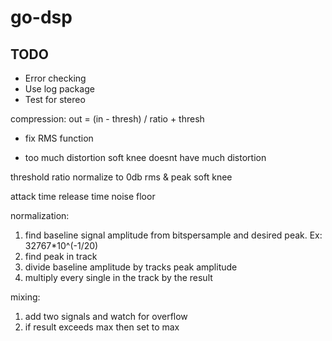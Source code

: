 # go-dsp

## TODO
- Error checking
- Use log package
- Test for stereo


compression:
out = (in - thresh) / ratio + thresh

* fix RMS function

- too much distortion
soft knee doesnt have much distortion

threshold
ratio
normalize to 0db
rms & peak
soft knee

attack time
release time
noise floor



normalization:
1. find baseline signal amplitude from bitspersample and desired peak. Ex: 32767*10^(-1/20)
2. find peak in track
3. divide baseline amplitude by tracks peak amplitude
4. multiply every single in the track by the result

mixing:
1. add two signals and watch for overflow
2. if result exceeds max then set to max